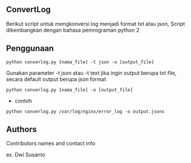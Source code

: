 ## ConvertLog

Berikut script untuk mengkonversi log menjadi format txt atau json, 
Script dikembangkan dengan bahasa pemrograman python 2

## Penggunaan
```
python converlog.py [nama_file] -t json -o [output_file]
```
Gunakan parameter -t json atau -t text jika ingin output berupa txt file, secara default output berupa json format
```
python converlog.py [nama_file] -o [output_file]
```
* contoh
```
python converlog.py /var/log/nginx/error_log -o output.jsons
```

## Authors

Contributors names and contact info

ex. Dwi Susanto 
